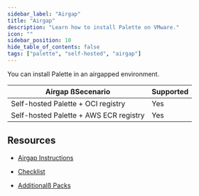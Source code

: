 ```yaml
---
sidebar_label: "Airgap"
title: "Airgap"
description: "Learn how to install Palette on VMware."
icon: ""
sidebar_position: 10
hide_table_of_contents: false
tags: ["palette", "self-hosted", "airgap"]
---
```



You can install Palette in an airgapped environment. 


| **Airgap ßSecenario** | **Supported**|
| ------------- | ------------ |
| Self-hosted Palette + OCI registry | Yes |
| Self-hosted Palette + AWS ECR registry | Yes |



## Resources

- [Airgap Instructions](./airgap-instructions.md)

- [Checklist](checklist.md)

- [Additionalß Packs](supplemental-packs.md)